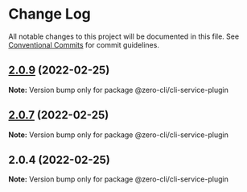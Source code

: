 # Change Log

All notable changes to this project will be documented in this file.
See [Conventional Commits](https://conventionalcommits.org) for commit guidelines.

## [2.0.9](https://github.com/13426078416/zero-cli/compare/v2.0.7...v2.0.9) (2022-02-25)

**Note:** Version bump only for package @zero-cli/cli-service-plugin





## [2.0.7](https://github.com/13426078416/zero-cli/compare/v2.0.4...v2.0.7) (2022-02-25)

**Note:** Version bump only for package @zero-cli/cli-service-plugin





## 2.0.4 (2022-02-25)

**Note:** Version bump only for package @zero-cli/cli-service-plugin
